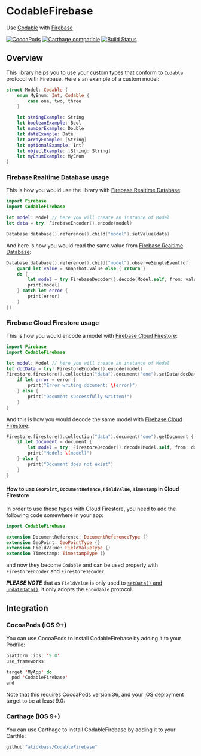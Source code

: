 # CodableFirebase
Use [Codable](https://developer.apple.com/documentation/swift/codable) with [Firebase](https://firebase.google.com)

[![CocoaPods](https://img.shields.io/cocoapods/p/CodableFirebase.svg)](https://github.com/alickbass/CodableFirebase)
[![Carthage compatible](https://img.shields.io/badge/Carthage-compatible-4BC51D.svg?style=flat)](https://github.com/Carthage/Carthage)
[![Build Status](https://travis-ci.org/alickbass/CodableFirebase.svg?branch=master)](https://travis-ci.org/alickbass/CodableFirebase)

## Overview

This library helps you to use your custom types that conform to `Codable` protocol with Firebase. Here's an example of a custom model:

```swift
struct Model: Codable {
    enum MyEnum: Int, Codable {
        case one, two, three
    }

    let stringExample: String
    let booleanExample: Bool
    let numberExample: Double
    let dateExample: Date
    let arrayExample: [String]
    let optionalExample: Int?
    let objectExample: [String: String]
    let myEnumExample: MyEnum
}
```

### Firebase Realtime Database usage

This is how you would use the library with [Firebase Realtime Database](https://firebase.google.com/products/realtime-database/):

```swift
import Firebase
import CodableFirebase

let model: Model // here you will create an instance of Model
let data = try! FirebaseEncoder().encode(model)

Database.database().reference().child("model").setValue(data)
```

And here is how you would read the same value from [Firebase Realtime Database](https://firebase.google.com/products/realtime-database/):

```swift
Database.database().reference().child("model").observeSingleEvent(of: .value, with: { snapshot in
    guard let value = snapshot.value else { return }
    do {
        let model = try FirebaseDecoder().decode(Model.self, from: value)
        print(model)
    } catch let error {
        print(error)
    }
})
```

### Firebase Cloud Firestore usage

This is how you would encode a model with [Firebase Cloud Firestore](https://firebase.google.com/products/firestore/):

```swift
import Firebase
import CodableFirebase

let model: Model // here you will create an instance of Model
let docData = try! FirestoreEncoder().encode(model)
Firestore.firestore().collection("data").document("one").setData(docData) { error in
    if let error = error {
        print("Error writing document: \(error)")
    } else {
        print("Document successfully written!")
    }
}
```

And this is how you would decode the same model with [Firebase Cloud Firestore](https://firebase.google.com/products/firestore/):

```swift
Firestore.firestore().collection("data").document("one").getDocument { document, error in
    if let document = document {
        let model = try! FirestoreDecoder().decode(Model.self, from: document.data())
        print("Model: \(model)")
    } else {
        print("Document does not exist")
    }
}
```

#### How to use `GeoPoint`, `DocumentRefence`, `FieldValue`, `Timestamp` in Cloud Firestore

In order to use these types with Cloud Firestore, you need to add the following code somewhere in your app:

```swift
import CodableFirebase

extension DocumentReference: DocumentReferenceType {}
extension GeoPoint: GeoPointType {}
extension FieldValue: FieldValueType {}
extension Timestamp: TimestampType {}
```

and now they become `Codable` and can be used properly with `FirestoreEncoder` and `FirestoreDecoder`.

***PLEASE NOTE*** that as `FieldValue` is only used to [`setData()` and `updateData()`](https://firebase.google.com/docs/reference/swift/firebasefirestore/api/reference/Classes/FieldValue), it only adopts the `Encodable` protocol.

## Integration

### CocoaPods (iOS 9+)

You can use CocoaPods to install CodableFirebase by adding it to your Podfile:

```swift
platform :ios, '9.0'
use_frameworks!

target 'MyApp' do
  pod 'CodableFirebase'
end
```

Note that this requires CocoaPods version 36, and your iOS deployment target to be at least 9.0:

### Carthage (iOS 9+)

You can use Carthage to install CodableFirebase by adding it to your Cartfile:

```swift
github "alickbass/CodableFirebase"
```
